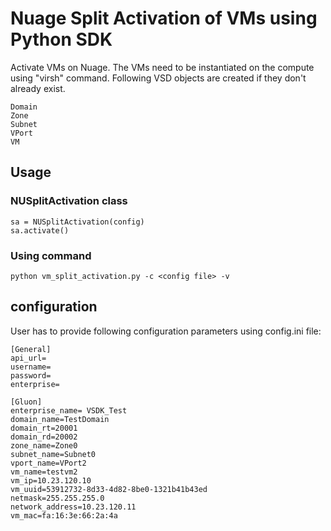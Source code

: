 # Nuage Split Activation of VMs using Python SDK
Activate VMs on Nuage. The VMs need to be instantiated on the compute 
using "virsh" command. 
Following VSD objects are created if they don't already exist.

	Domain
	Zone
	Subnet
	VPort
	VM

## Usage
### NUSplitActivation class

    sa = NUSplitActivation(config)
    sa.activate()

### Using command

    python vm_split_activation.py -c <config file> -v

## configuration

User has to provide following configuration parameters using config.ini file:

    [General]
    api_url=
    username=
    password=
    enterprise=

    [Gluon] 
    enterprise_name= VSDK_Test
    domain_name=TestDomain
    domain_rt=20001
    domain_rd=20002
    zone_name=Zone0
    subnet_name=Subnet0
    vport_name=VPort2
    vm_name=testvm2
    vm_ip=10.23.120.10
    vm_uuid=53912732-8d33-4d82-8be0-1321b41b43ed
    netmask=255.255.255.0
    network_address=10.23.120.11
    vm_mac=fa:16:3e:66:2a:4a
